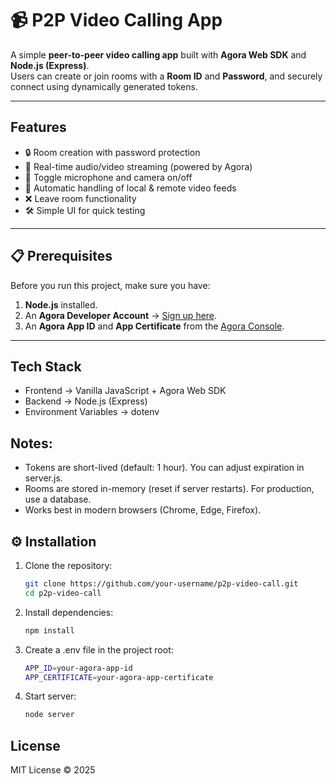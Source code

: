 # 📹 P2P Video Calling App  

A simple **peer-to-peer video calling app** built with **Agora Web SDK** and **Node.js (Express)**.  
Users can create or join rooms with a **Room ID** and **Password**, and securely connect using dynamically generated tokens.  

---

## Features  
- 🔒 Room creation with password protection  
- 🎥 Real-time audio/video streaming (powered by Agora)  
- 🎤 Toggle microphone and camera on/off    
- 👥 Automatic handling of local & remote video feeds  
- ❌ Leave room functionality  
- 🛠 Simple UI for quick testing  

---

## 📋 Prerequisites  

Before you run this project, make sure you have:  

1. **Node.js** installed.  
2. An **Agora Developer Account** → [Sign up here](https://www.agora.io/).  
3. An **Agora App ID** and **App Certificate** from the [Agora Console](https://console.agora.io/).    

---

## Tech Stack

- Frontend → Vanilla JavaScript + Agora Web SDK
- Backend → Node.js (Express)
- Environment Variables → dotenv

## Notes:

- Tokens are short-lived (default: 1 hour). You can adjust expiration in server.js.
- Rooms are stored in-memory (reset if server restarts). For production, use a database.
- Works best in modern browsers (Chrome, Edge, Firefox).

## ⚙️ Installation  

1. Clone the repository:  
   ```bash
   git clone https://github.com/your-username/p2p-video-call.git
   cd p2p-video-call
2. Install dependencies:
   ```bash
   npm install
3. Create a .env file in the project root:
   ```bash
   APP_ID=your-agora-app-id
   APP_CERTIFICATE=your-agora-app-certificate
4. Start server:
   ```bash
   node server
## License

MIT License © 2025